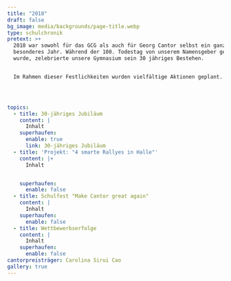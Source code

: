 ```yaml
---
title: "2018"
draft: false
bg_image: media/backgrounds/page-title.webp
type: schulchronik
pretext: >+
  2018 war sowohl für das GCG als auch für Georg Cantor selbst ein ganz
  besonderes Jahr. Während der 100. Todestag von unserem Namensgeber gefeiert
  wurde, zelebrierte unsere Gymnasium sein 30 jähriges Bestehen.


  Im Rahmen dieser Festlichkeiten wurden vielfältige Aktionen geplant. Unter anderem wurde mit viel Mühe und Arbeit eine Rallye zum Thema Cantor zusammengestellt, ein Flashmob in Form eines Unendlichkeitszeichen organisiert und es fand ein fantastisches Schulfest statt, welches die damalige 10. Klasse zusammengestellt hat.




topics:
  - title: 30-jähriges Jubiläum
    content: |
      Inhalt
    superhaufen:
      enable: true
      link: 30-jähriges Jubiläum
  - title: 'Projekt: "4 smarte Rallyes in Halle"'
    content: |+
      Inhalt


    superhaufen:
      enable: false
  - title: Schulfest "Make Cantor great again"
    content: |
      Inhalt
    superhaufen:
      enable: false
  - title: Wettbewerbserfolge
    content: |
      Inhalt
    superhaufen:
      enable: false
cantorpreisträger: Carolina Sirui Cao
gallery: true
---
```

